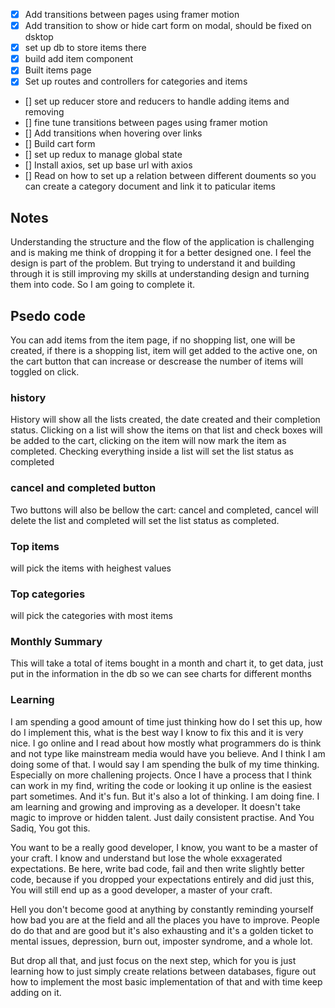 - [x] Add transitions between pages using framer motion
- [x] Add transition to show or hide cart form on modal, should be fixed on dsktop
- [x] set up db to store items there
- [x] build add item component
- [x] Built items page
- [x] Set up routes and controllers for categories and items
- [] set up reducer store and reducers to handle adding items and removing
- [] fine tune transitions between pages using framer motion
- [] Add transitions when hovering over links
- [] Build cart form
- [] set up redux to manage global state
- [] Install axios, set up base url with axios
- [] Read on how to set up a relation between different douments so you can create a category document and link it to paticular items


## Notes
Understanding the structure and the flow of the application is challenging and is making me think of dropping it for a better designed one. I feel the design is part of the problem. But trying to understand it and building through it is still improving my skills at understanding design and turning them into code. So I am going to complete it. 

## Psedo code
You can add items from the item page, if no shopping list, one will be created, if there is a shopping list, item will get added to the active one, on the cart button that can increase or descrease the number of items will toggled on click.

### history
History will show all the lists created, the date created and their completion status. Clicking on a list will show the items on that list and check boxes will be added to the cart, clicking on the item will now mark the item as completed. Checking everything inside a list will set the list status as completed

### cancel and completed button
Two buttons will also be bellow the cart: cancel and completed, cancel will delete the list and completed will set the list status as completed.

### Top items
will pick the items with heighest values

### Top categories
will pick the categories with most items

### Monthly Summary
This will take a total of items bought in a month and chart it, to get data, just put in the information in the db so we can see charts for different months



### Learning
I am spending a good amount of time just thinking how do I set this up, how do I implement this, what is the best way I know to fix this and it is very nice. I go online and I read about how mostly what programmers do is think and not type like mainstream media would have you believe. And I think I am doing some of that. I would say I am spending the bulk of my time thinking. Especially on more challening projects. Once I have a process that I think can work in my find, writing the code or looking it up online is the easiest part sometimes. And it's fun. But it's also a lot of thinking.
I am doing fine. I am learning and growing and improving as a developer. It doesn't take magic to improve or hidden talent. Just daily consistent practise. And You Sadiq, You got this.

You want to be a really good developer, I know, you want to be a master of your craft. I know and understand but lose the whole exxagerated expectations. Be here, write bad code, fail and then write slightly better code, because if you dropped your expectations entirely and did just this, You will still end up as a good developer, a master of your craft.

Hell you don't become good at anything by constantly reminding yourself how bad you are at the field and all the places you have to improve. People do do that and are good but it's also exhausting and it's a golden ticket to mental issues, depression, burn out, imposter syndrome, and a whole lot.

But drop all that, and just focus on the next step, which for you is just learning how to just simply create relations between databases, figure out how to implement the most basic implementation of that and with time keep adding on it.